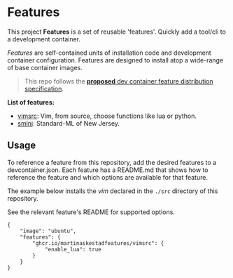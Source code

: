 # Features

This project **Features** is a set of reusable 'features'. Quickly add a tool/cli to a development container.

*Features* are self-contained units of installation code and development container configuration. Features are designed to install atop a wide-range of base container images.

> This repo follows the [**proposed**  dev container feature distribution specification](https://containers.dev/implementors/features-distribution/).

**List of features:**

* [vimsrc](src/vimdrc/README.md): Vim, from source, choose functions like lua or python.
* [smlnj](src/smlnj/README.md): Standard-ML of New Jersey.

## Usage

To reference a feature from this repository, add the desired features to a devcontainer.json. Each feature has a README.md that shows how to reference the feature and which options are available for that feature.

The example below installs the *vim* declared in the `./src` directory of this repository.

See the relevant feature's README for supported options.

```jsonc
{
    "image": "ubuntu",
    "features": {
        "ghcr.io/martinaskestadfeatures/vimsrc": {
            "enable_lua": true
        }
    }
}
```
